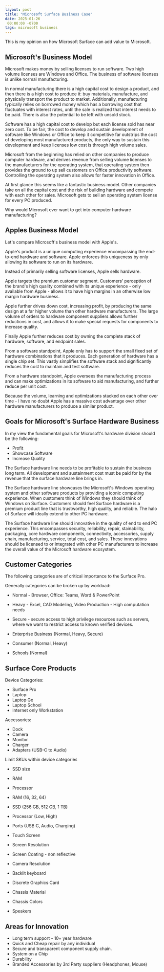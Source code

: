 ```yaml
---
layout: post
title: "Microsoft Surface Business Case"
date: 2025-01-26
 00:00:00 -0700
tags: microsoft business
---
```


This is my opinion on how Microsoft Surface can add value to Microsoft.

## Microsoft's Business Model

Microsoft makes money by selling licenses to run software. Two high volume licenses are Windows and Office. The business of software licenses is unlike normal manufacturing.

In normal manufacturing there is a high capital cost to design a product, and then there is a high cost to produce it: buy materials, manufacture, and physically transport the product to market. Additionally, manufacturing typically relies on borrowed money which has a borrowing cost that fluctuates with interest rates, until the sale is realized that interest needs to be paid. There is also the potential to be left with unsold stock.

Software has a high capital cost to develop but each license sold has near zero cost. To be fair, the cost to develop and sustain development of software like Windows or Office to keep it competitive far outstrips the cost of developing most manufactured products, the only way to sustain this development and keep licenses low cost is through high volume sales.

Microsoft from the beginning has relied on other companies to produce computer hardware, and derives revenue from selling volume licenses to the manufacturers for the operating system, that operating system then provides the ground to up sell customers on Office productivity software. Controlling the operating system also allows for faster innovation in Office.

At first glance this seems like a fantastic business model. Other companies take on all the capital cost and the risk of building hardware and compete with each other for sales. Microsoft gets to sell an operating system license for every PC produced.

Why would Microsoft ever want to get into computer hardware manufacturing?

## Apples Business Model

Let's compare Microsoft's business model with Apple's.

Apple's product is a unique computing experience encompassing the end-to-end hardware and software. Apple enforces this uniqueness by only allowing its software to run on its hardware.

Instead of primarily selling software licenses, Apple sells hardware.

Apple targets the premium customer segment. Customers' perception of the brand's high quality combined with its unique experience - only available from Apple - allows it to have high margins in an otherwise low margin hardware business.

Apple further drives down cost, increasing profit, by producing the same design at a far higher volume than other hardware manufacturers. The large volume of orders to hardware component suppliers allows further reductions in cost, and allows it to make special requests for components to increase quality.

Finally Apple further reduces cost by owning the complete stack of hardware, software, and endpoint sales.

From a software standpoint, Apple only has to support the small fixed set of hardware combinations that it produces. Each generation of hardware has a single chip set. This vastly simplifies the software stack and significantly reduces the cost to maintain and test software.

From a hardware standpoint, Apple oversees the manufacturing process and can make optimizations in its software to aid manufacturing, and further reduce per unit cost.

Because the volume, learning and optimizations stacked on each other over time - I have no doubt Apple has a massive cost advantage over other hardware manufacturers to produce a similar product.


## Goals for Microsoft's Surface Hardware Business

In my view the fundamental goals for Microsoft's hardware division should be the following:

- Profit
- Showcase Software
- Increase Quality

The Surface hardware line needs to be profitable to sustain the business long term. All development and sustainment cost must be paid for by the revenue that the surface hardware line brings in.

The Surface hardware line showcases the Microsoft's Windows operating system and other software products by providing a iconic computing experience. When customers think of Windows they should think of Windows on Surface. Customers should feel Surface hardware is a premium product line that is trustworthy, high quality, and reliable. The halo of Surface will ideally extend to other PC hardware.

The Surface hardware line should innovative in the quality of end to end PC experience. This encompasses security, reliability, repair, stainability, packaging, core hardware components, connectivity, accessories, supply chain, manufacturing, service, total cost, and sales. These innovations should be licensed to or integrated with other PC manufacturers to increase the overall value of the Microsoft hardware ecosystem.

## Customer Categories

The following categories are of critical importance to the Surface Pro.

Generally categories can be broken up by workload:

- Normal - Browser, Office: Teams, Word & PowerPoint
- Heavy - Excel, CAD Modeling, Video Production - High computation needs
- Secure - secure access to high privilege resources such as servers, where we want to restrict access to known verified devices.

- Enterprise Business (Normal, Heavy, Secure)
- Consumer (Normal, Heavy)
- Schools (Normal)

## Surface Core Products

Device Categories:

- Surface Pro
- Laptop
- Laptop Go
- Laptop School
- Internet only Workstation

Accessories:

- Dock
- Camera
- Monitor
- Charger
- Adapters (USB-C to Audio)

Limit SKUs within device categories

- SSD size
- RAM
- Processor

- RAM (16, 32, 64)
- SSD (256 GB, 512 GB, 1 TB)
- Processor (Low, High)


- Ports (USB C, Audio, Charging)
- Touch Screen
- Screen Resolution
- Screen Coating - non reflective
- Camera Resolution
- Backlit keyboard
- Discrete Graphics Card
- Chassis Material
- Chassis Colors
- Speakers

## Areas for Innovation

- Long term support - 10+ year hardware
- Quick and Cheap repair by any individual
- Secure and transparent component supply chain.
- System on a Chip
- Durability
- Branded Accessories by 3rd Party suppliers (Headphones, Mouse)

